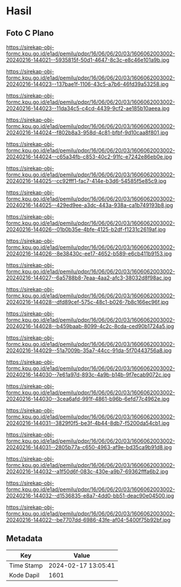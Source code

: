 # Hasil

## Foto C Plano

https://sirekap-obj-formc.kpu.go.id/e1ad/pemilu/pdpr/16/06/06/20/03/1606062003002-20240216-144021--5935815f-50d1-4647-8c3c-e8c46e101a9b.jpg

https://sirekap-obj-formc.kpu.go.id/e1ad/pemilu/pdpr/16/06/06/20/03/1606062003002-20240216-144023--137bae1f-1106-43c5-a7b6-46fd39a53258.jpg

https://sirekap-obj-formc.kpu.go.id/e1ad/pemilu/pdpr/16/06/06/20/03/1606062003002-20240216-144023--11da34c5-c4cd-4439-9cf2-ae185b10aeea.jpg

https://sirekap-obj-formc.kpu.go.id/e1ad/pemilu/pdpr/16/06/06/20/03/1606062003002-20240216-144024--f802b8a3-958d-4c81-bfbf-9d10caa8f801.jpg

https://sirekap-obj-formc.kpu.go.id/e1ad/pemilu/pdpr/16/06/06/20/03/1606062003002-20240216-144024--c65a34fb-c853-40c2-91fc-e7242e86eb0e.jpg

https://sirekap-obj-formc.kpu.go.id/e1ad/pemilu/pdpr/16/06/06/20/03/1606062003002-20240216-144025--cc92fff1-fac7-414e-b3d6-54585f5e85c9.jpg

https://sirekap-obj-formc.kpu.go.id/e1ad/pemilu/pdpr/16/06/06/20/03/1606062003002-20240216-144025--429ed9ee-a3dc-443a-938a-ca1b749193b8.jpg

https://sirekap-obj-formc.kpu.go.id/e1ad/pemilu/pdpr/16/06/06/20/03/1606062003002-20240216-144026--01b0b35e-4bfe-4125-b2df-f1231c2619af.jpg

https://sirekap-obj-formc.kpu.go.id/e1ad/pemilu/pdpr/16/06/06/20/03/1606062003002-20240216-144026--8e38430c-ee17-4652-b589-e6cb411b9153.jpg

https://sirekap-obj-formc.kpu.go.id/e1ad/pemilu/pdpr/16/06/06/20/03/1606062003002-20240216-144027--6a5788b8-7eaa-4aa2-afc3-38032d8f98ac.jpg

https://sirekap-obj-formc.kpu.go.id/e1ad/pemilu/pdpr/16/06/06/20/03/1606062003002-20240216-144028--dfd89cef-575c-48c1-b026-7b8c166ec96f.jpg

https://sirekap-obj-formc.kpu.go.id/e1ad/pemilu/pdpr/16/06/06/20/03/1606062003002-20240216-144028--b459baab-8099-4c2c-8cda-ced90b1724a5.jpg

https://sirekap-obj-formc.kpu.go.id/e1ad/pemilu/pdpr/16/06/06/20/03/1606062003002-20240216-144029--51a7009b-35a7-44cc-91da-5f70443756a8.jpg

https://sirekap-obj-formc.kpu.go.id/e1ad/pemilu/pdpr/16/06/06/20/03/1606062003002-20240216-144030--7e61a97d-893c-4a9b-b14b-9f7ecab9072c.jpg

https://sirekap-obj-formc.kpu.go.id/e1ad/pemilu/pdpr/16/06/06/20/03/1606062003002-20240216-144030--3cea6afd-991f-4861-b96b-6efd77c4962e.jpg

https://sirekap-obj-formc.kpu.go.id/e1ad/pemilu/pdpr/16/06/06/20/03/1606062003002-20240216-144031--3829f0f5-be3f-4b44-8db7-f5200da54cb1.jpg

https://sirekap-obj-formc.kpu.go.id/e1ad/pemilu/pdpr/16/06/06/20/03/1606062003002-20240216-144031--2805b77a-c650-4963-af9e-bd35ca9b91d8.jpg

https://sirekap-obj-formc.kpu.go.id/e1ad/pemilu/pdpr/16/06/06/20/03/1606062003002-20240216-144032--a1f50d6f-083c-430e-a9b7-69362fffa6b2.jpg

https://sirekap-obj-formc.kpu.go.id/e1ad/pemilu/pdpr/16/06/06/20/03/1606062003002-20240216-144032--d1536835-e8a7-4dd0-bb51-deac90e04500.jpg

https://sirekap-obj-formc.kpu.go.id/e1ad/pemilu/pdpr/16/06/06/20/03/1606062003002-20240216-144022--be7707dd-6986-43fe-af04-5400f75b92bf.jpg


## Metadata

| Key        | Value               |
| ---------- | ------------------- |
| Time Stamp | 2024-02-17 13:05:41 |
| Kode Dapil | 1601                |



